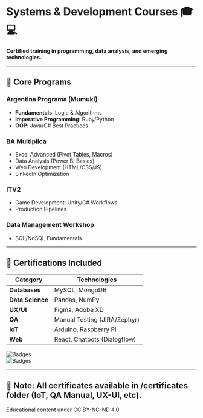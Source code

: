 # Systems & Development Courses 🎓💻  
**Certified training in programming, data analysis, and emerging technologies.**  

---

## 🚀 Core Programs  

### **Argentina Programa** (Mumuki)  
- **Fundamentals**: Logic & Algorithms  
- **Imperative Programming**: Ruby/Python  
- **OOP**: Java/C# Best Practices  

### **BA Multiplica**  
- Excel Advanced (Pivot Tables, Macros)  
- Data Analysis (Power BI Basics)  
- Web Development (HTML/CSS/JS)  
- LinkedIn Optimization  

### **ITV2**  
- Game Development: Unity/C# Workflows  
- Production Pipelines  

### **Data Management Workshop**  
- SQL/NoSQL Fundamentals  

---

## 📜 Certifications Included  
| Category         | Technologies                          |  
|------------------|---------------------------------------|  
| **Databases**    | MySQL, MongoDB                        |  
| **Data Science** | Pandas, NumPy                        |  
| **UX/UI**        | Figma, Adobe XD                      |  
| **QA**           | Manual Testing (JIRA/Zephyr)         |  
| **IoT**          | Arduino, Raspberry Pi                |  
| **Web**          | React, Chatbots (Dialogflow)         |  

![Badges](https://img.shields.io/badge/-Python-3776AB?logo=python&logoColor=white)  
![Badges](https://img.shields.io/badge/-React-61DAFB?logo=react&logoColor=black)  

---

## 📄 Note: All certificates available in /certificates folder (IoT, QA Manual, UX-UI, etc).

Educational content under CC BY-NC-ND 4.0
